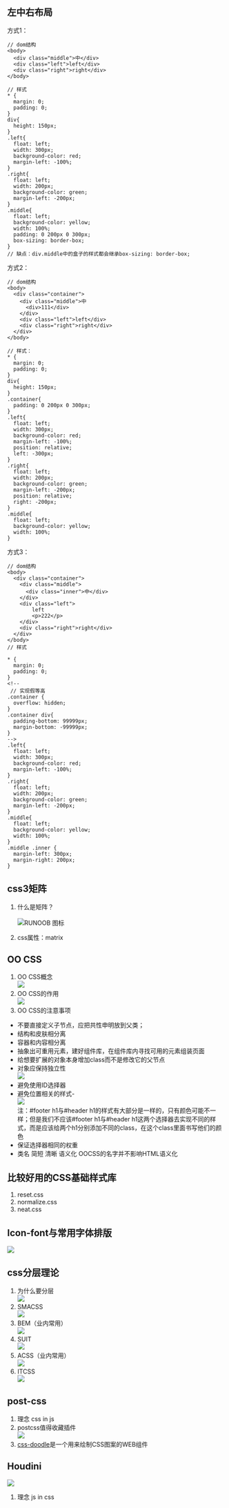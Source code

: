 ## 左中右布局
方式1：
```
// dom结构
<body>
  <div class="middle">中</div>
  <div class="left">left</div>
  <div class="right">right</div>
</body>

// 样式
* {
  margin: 0;
  padding: 0;
}
div{
  height: 150px;
}
.left{
  float: left;
  width: 300px;
  background-color: red;
  margin-left: -100%;
}
.right{
  float: left;
  width: 200px;
  background-color: green;
  margin-left: -200px;
}
.middle{
  float: left;
  background-color: yellow;
  width: 100%;
  padding: 0 200px 0 300px;
  box-sizing: border-box;
}
// 缺点：div.middle中的盒子的样式都会继承box-sizing: border-box;
```

方式2：
```
// dom结构
<body>
  <div class="container">
    <div class="middle">中
      <div>111</div>
    </div>
    <div class="left">left</div>
    <div class="right">right</div>
  </div>
</body>

// 样式：
* {
  margin: 0;
  padding: 0;
}
div{
  height: 150px;
}
.container{
  padding: 0 200px 0 300px;
}
.left{
  float: left;
  width: 300px;
  background-color: red;
  margin-left: -100%;
  position: relative;
  left: -300px;
}
.right{
  float: left;
  width: 200px;
  background-color: green;
  margin-left: -200px;
  position: relative;
  right: -200px;
}
.middle{
  float: left;
  background-color: yellow;
  width: 100%;
}
```

方式3：
```
// dom结构
<body>
  <div class="container">
    <div class="middle">
      <div class="inner">中</div>
    </div>
    <div class="left">
    	left
    	<p>222</p>
    </div>
    <div class="right">right</div>
  </div>
</body>
// 样式

* {
  margin: 0;
  padding: 0;
}
<!-- 
 // 实现假等高
.container {
  overflow: hidden;
}
.container div{
  padding-bottom: 99999px;
  margin-bottom: -99999px;
}
-->
.left{
  float: left;
  width: 300px;
  background-color: red;
  margin-left: -100%;
}
.right{
  float: left;
  width: 200px;
  background-color: green;
  margin-left: -200px;
}
.middle{
  float: left;
  background-color: yellow;
  width: 100%;
}
.middle .inner {
  margin-left: 300px;
  margin-right: 200px;
}

```

## css3矩阵
1. 什么是矩阵？<br/>  
![RUNOOB 图标](./images/css/matrix.png)

2. css属性：matrix

## OO CSS
1. OO CSS概念<br/>
![](./images/css/001.png)<br/>
2. OO CSS的作用<br/>
![](./images/css/002.png)<br/>
3. OO CSS的注意事项<br/>
* 不要直接定义子节点，应把共性申明放到父类；
* 结构和皮肤相分离
* 容器和内容相分离
* 抽象出可重用元素，建好组件库，在组件库内寻找可用的元素组装页面
* 给想要扩展的对象本身增加class而不是修改它的父节点
* 对象应保持独立性<br/>
![](./images/css/003.png)<br/>
* 避免使用ID选择器
* 避免位置相关的样式-<br/>
![](./images/css/004.png)<br/>
注：#footer h1与#header h1的样式有大部分是一样的，只有颜色可能不一样；但是我们不应该#footer h1与#header h1这两个选择器去实现不同的样式，而是应该给两个h1分别添加不同的class，在这个class里面书写他们的颜色
* 保证选择器相同的权重
* 类名 简短 清晰 语义化 OOCSS的名字并不影响HTML语义化

## 比较好用的CSS基础样式库
1. reset.css
2. normalize.css
3. neat.css

## Icon-font与常用字体排版
![](./images/css/005.png)<br/>

## css分层理论

1. 为什么要分层<br/>
![](./images/css/008.png)<br/> 
2. SMACSS<br/>
![](./images/css/006.png)<br/>
3. BEM（业内常用）<br/>
![](./images/css/007.png)<br/>
4. SUIT<br/>
![](./images/css/010.png)<br/>
5. ACSS（业内常用）<br/>
![](./images/css/009.png)<br/>
6. ITCSS<br/>
![](./images/css/011.png)<br/>


## post-css
1. 理念 css in js
2. postcss值得收藏插件<br/>
![](./images/css/012.png)<br/>
3. [css-doodle](https://css-doodle.com)是一个用来绘制CSS图案的WEB组件

## Houdini
![](./images/css/013.png)<br/>
1. 理念 js in css


